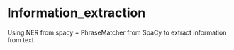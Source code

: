 # Information_extraction
Using NER from spacy + PhraseMatcher from SpaCy to extract information from text
